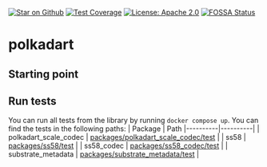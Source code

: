 [![Star on Github](https://img.shields.io/github/stars/rankanizer/polkadart.svg?style=flat&logo=github&colorB=deeppink&label=stars)](https://github.com/rankanizer/polkadart)
[![Test Coverage](https://api.codeclimate.com/v1/badges/156365ed1c65ff0d7b8c/test_coverage)](https://codeclimate.com/github/rankanizer/polkadart/test_coverage)
[![License: Apache 2.0](https://img.shields.io/badge/license-Apache%202.0-purple.svg)](https://www.apache.org/licenses/LICENSE-2.0)
[![FOSSA Status](https://app.fossa.com/api/projects/git%2Bgithub.com%2Frankanizer%2Fpolkadart.svg?type=shield)](https://app.fossa.com/projects/git%2Bgithub.com%2Frankanizer%2Fpolkadart?ref=badge_shield) <!-- markdown-link-check-disable-line -->

# polkadart

## Starting point

## Run tests

You can run all tests from the library by running `docker compose up`. You can find the tests in the following paths:
| Package | Path
|----------|----------|
| polkadart_scale_codec | [packages/polkadart_scale_codec/test](./packages/polkadart_scale_codec/test) |
| ss58 | [packages/ss58/test](./packages/ss58/test) |
| ss58_codec | [packages/ss58_codec/test](./packages/ss58_codec/test) |
| substrate_metadata | [packages/substrate_metadata/test](./packages/substrate_metadata/test) |
